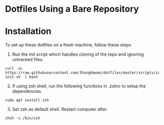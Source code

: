 # Dotfiles Using a Bare Repository

# Installation

To set up these dotfiles on a fresh machine, follow these steps

1. Run the init script which handles cloning of the repo and ignoring untracked files. 

```
curl -sL https://raw.githubusercontent.com/JhongHawan/dotfiles/master/scripts/config-init.sh  | bash
```

2. If using zsh shell, run the following functions in .zshrc to setup the dependencies. 
```
sudo apt install zsh
```

3. Set zsh as default shell. Restart computer after.
```
chsh -s /bin/zsh
```
